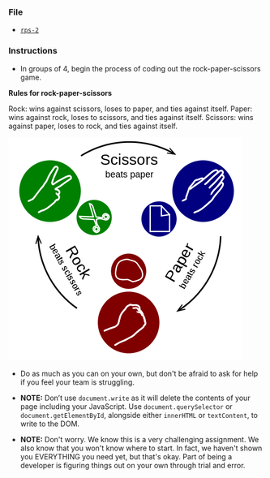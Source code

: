 ### File

* [`rps-2`](Unsolved/rps-2.html)

### Instructions

* In groups of 4, begin the process of coding out the rock-paper-scissors game.

**Rules for rock-paper-scissors**

Rock: wins against scissors, loses to paper, and ties against itself.
Paper: wins against rock, loses to scissors, and ties against itself.
Scissors: wins against paper, loses to rock, and ties against itself.

![3-RPS-Example-Picture](Images/9-RPS-example.png)

* Do as much as you can on your own, but don't be afraid to ask for help if you feel your team is struggling.

* **NOTE:** Don’t use `document.write` as it will delete the contents of your page including your JavaScript. Use `document.querySelector` or `document.getElementById`, alongside either `innerHTML` or `textContent`, to write to the DOM.

* **NOTE:** Don't worry. We know this is a very challenging assignment. We also know that you won't know where to start. In fact, we haven't shown you EVERYTHING you need yet, but that's okay. Part of being a developer is figuring things out on your own through trial and error.
